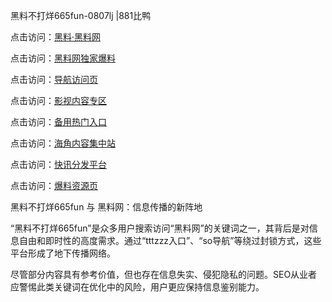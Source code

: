 黑料不打烊665fun-0807lj |881比鸭

点击访问：<a href="https://heiliaolvzlu3.pages.dev">黑料·黑料网</a>

点击访问：<a href="https://heiliaoyvnrda.pages.dev">黑料网独家爆料</a>

点击访问：<a href="https://heiliao9wsbg3.pages.dev">导航访问页</a>

点击访问：<a href="https://heiliaoryrhyu.pages.dev">影视内容专区</a>

点击访问：<a href="https://heiliaoubleqx.pages.dev">备用热门入口</a>

点击访问：<a href="https://heiliaoxrq8i9.pages.dev">海角内容集中站</a>

点击访问：<a href="https://heiliaoxfe5rb.pages.dev">快讯分发平台</a>

点击访问：<a href="https://heiliaotlyq53.pages.dev">爆料资源页</a>

黑料不打烊665fun 与 黑料网：信息传播的新阵地

“黑料不打烊665fun”是众多用户搜索访问“黑料网”的关键词之一，其背后是对信息自由和即时性的高度需求。通过“tttzzz入口”、“so导航”等绕过封锁方式，这些平台形成了地下传播网络。

尽管部分内容具有参考价值，但也存在信息失实、侵犯隐私的问题。SEO从业者应警惕此类关键词在优化中的风险，用户更应保持信息鉴别能力。
